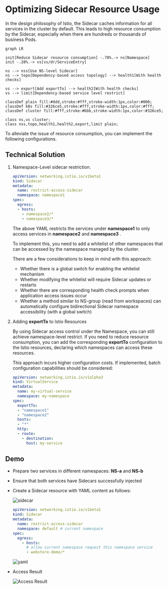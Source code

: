 # Optimizing Sidecar Resource Usage

In the design philosophy of Istio, the Sidecar caches information for all services in the cluster
by default. This leads to high resource consumption by the Sidecar, especially when there are
hundreds or thousands of business Pods.

```mermaid
graph LR

init[Reduce Sidecar resource consumption] -.70%.-> ns[Namespace]
init -.20%.-> vs[vs/dr/ServiceEntry]

ns --> nss[Use NS-level Sidecar]
ns --> topo[Dependency-based access topology] --> health1[With health checks]

vs --> export[Add exportTo] --> health2[With health checks]
vs --> limit[Dependency-based service level restrict]

classDef plain fill:#ddd,stroke:#fff,stroke-width:1px,color:#000;
classDef k8s fill:#326ce5,stroke:#fff,stroke-width:1px,color:#fff;
classDef cluster fill:#fff,stroke:#bbb,stroke-width:1px,color:#326ce5;

class ns,vs cluster;
class nss,topo,health1,health2,export,limit plain;
```

To alleviate the issue of resource consumption, you can implement the following configurations.

## Technical Solution

1. Namespace-Level sidecar restriction.

    ```yaml
    apiVersion: networking.istio.io/v1beta1
    kind: Sidecar
    metadata:
      name: restrict-access-sidecar
      namespace: namespace1
    spec:
      egress:
      - hosts:
        - namespace2/*
        - namespace3/*
    ```

    The above YAML restricts the services under __namespace1__ to only access services in __namespace2__ and __namespace3__ .

    To implement this, you need to add a whitelist of other namespaces that can be accessed by
    the namespace managed by the cluster.

    There are a few considerations to keep in mind with this approach:

    - Whether there is a global switch for enabling the whitelist mechanism
    - Whether modifying the whitelist will require Sidecar updates or restarts
    - Whether there are corresponding health check prompts when application access issues occur
    - Whether a method similar to NS-group (read from workspaces) can automatically
      configure bidirectional Sidecar namespace accessibility (with a global switch)

2. Adding __exportTo__ to Istio Resources

    By using Sidecar access control under the Namespace, you can still achieve namespace-level
    restrict. If you need to reduce resource consumption, you can add the corresponding
    __exportTo__ configuration to the Istio resources, declaring which namespaces can access these resources.

    This approach incurs higher configuration costs.
    If implemented, batch configuration capabilities should be considered:

    ```yaml
    apiVersion: networking.istio.io/v1alpha3
    kind: VirtualService
    metadata:
      name: my-virtual-service
      namespace: my-namespace
    spec:
      exportTo:
      - "namespace1"
      - "namespace2"
      hosts:
      - "*"
      http:
      - route:
        - destination:
          host: my-service
    ```

## Demo

- Prepare two services in different namespaces: __NS-a__ and __NS-b__ 
- Ensure that both services have Sidecars successfully injected
- Create a Sidecar resource with YAML content as follows:

    ![sidecar](https://docs.daocloud.io/daocloud-docs-images/docs/en/docs/mspider/best-practice/images/sidecar.png)

    ```yaml
    apiVersion: networking.istio.io/v1beta1
    kind: Sidecar
    metadata:
      name: restrict-access-sidecar
      namespace: default # current namespace
    spec:
      egress:
        - hosts:
          # allow current namespace request this namespace service
          - webstore-demo/*
    ```

    ![yaml](https://docs.daocloud.io/daocloud-docs-images/docs/en/docs/mspider/best-practice/images/yaml1.png)

- Access Result

    ![Access Result](https://docs.daocloud.io/daocloud-docs-images/docs/en/docs/mspider/best-practice/images/effect.png)

